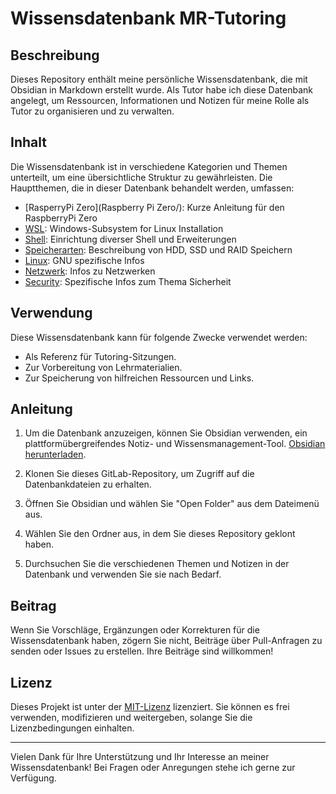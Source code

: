 # Wissensdatenbank MR-Tutoring

## Beschreibung
Dieses Repository enthält meine persönliche Wissensdatenbank, die mit Obsidian in Markdown erstellt wurde. Als Tutor habe ich diese Datenbank angelegt, um Ressourcen, Informationen und Notizen für meine Rolle als Tutor zu organisieren und zu verwalten.

## Inhalt
Die Wissensdatenbank ist in verschiedene Kategorien und Themen unterteilt, um eine übersichtliche Struktur zu gewährleisten. Die Hauptthemen, die in dieser Datenbank behandelt werden, umfassen:

- [RasperryPi Zero](Raspberry Pi Zero/): Kurze Anleitung für den RaspberryPi Zero
- [WSL](Windows/WSL/): Windows-Subsystem for Linux Installation
- [Shell](Shell/): Einrichtung diverser Shell und Erweiterungen
- [Speicherarten](Speicherarten/): Beschreibung von HDD, SSD und RAID Speichern
- [Linux](Linux/): GNU spezifische Infos
- [Netzwerk](Netzwerk/): Infos zu Netzwerken
- [Security](Security/): Spezifische Infos zum Thema Sicherheit
## Verwendung
Diese Wissensdatenbank kann für folgende Zwecke verwendet werden:

- Als Referenz für Tutoring-Sitzungen.
- Zur Vorbereitung von Lehrmaterialien.
- Zur Speicherung von hilfreichen Ressourcen und Links.

## Anleitung
1. Um die Datenbank anzuzeigen, können Sie Obsidian verwenden, ein plattformübergreifendes Notiz- und Wissensmanagement-Tool. [Obsidian herunterladen](https://obsidian.md/).

2. Klonen Sie dieses GitLab-Repository, um Zugriff auf die Datenbankdateien zu erhalten.

3. Öffnen Sie Obsidian und wählen Sie "Open Folder" aus dem Dateimenü aus.

4. Wählen Sie den Ordner aus, in dem Sie dieses Repository geklont haben.

5. Durchsuchen Sie die verschiedenen Themen und Notizen in der Datenbank und verwenden Sie sie nach Bedarf.

## Beitrag
Wenn Sie Vorschläge, Ergänzungen oder Korrekturen für die Wissensdatenbank haben, zögern Sie nicht, Beiträge über Pull-Anfragen zu senden oder Issues zu erstellen. Ihre Beiträge sind willkommen!

## Lizenz
Dieses Projekt ist unter der [MIT-Lizenz](LICENSE) lizenziert. Sie können es frei verwenden, modifizieren und weitergeben, solange Sie die Lizenzbedingungen einhalten.

---

Vielen Dank für Ihre Unterstützung und Ihr Interesse an meiner Wissensdatenbank! Bei Fragen oder Anregungen stehe ich gerne zur Verfügung.
